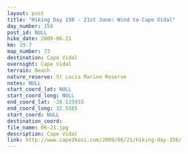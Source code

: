 ```yaml
---
layout: post
title: "Hiking Day 158 - 21st June: Wind to Cape Vidal"
day_number: 158
post_id: NULL
hike_date: 2009-06-21
km: 19.7
map_number: 73
destination: Cape Vidal
overnight: Cape Vidal
terrain: Beach
nature_reserve: St Lucia Marine Reserve
notes: NULL
start_coord_lat: NULL
start_coord_long: NULL
end_coord_lat: -28.125933
end_coord_long: 32.5585
start_coord: NULL
destination_coord: 
file_name: 06-21.jpg
description: Cape Vidal
link: http://www.cape2kosi.com/2009/06/21/hiking-day-158/
---
```

